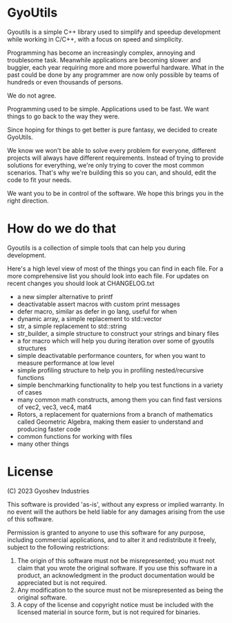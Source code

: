 # GyoUtils

Gyoutils is a simple C++ library used to simplify and speedup development while working in C/C++, with a focus on speed and simplicity.

Programming has become an increasingly complex, annoying and troublesome task. Meanwhile applications are becoming slower and buggier, each year requiring more and more powerful hardware. What in the past could be done by any programmer are now only possible by teams of hundreds or even thousands of persons.

We do not agree.

Programming used to be simple. Applications used to be fast. We want things to go back to the way they were.

Since hoping for things to get better is pure fantasy, we decided to create GyoUtils.

We know we won't be able to solve every problem for everyone, different projects will always have different requirements. Instead of trying to provide solutions for everything, we're only trying to cover the most common scenarios. That's why we're building this so you can, and should, edit the code to fit your needs.

We want you to be in control of the software. We hope this brings you in the right direction.


# How do we do that

Gyoutils is a collection of simple tools that can help you during development.

Here's a high level view of most of the things you can find in each file.
For a more comprehensive list you should look into each file.
For updates on recent changes you should look at CHANGELOG.txt

- a new simpler alternative to printf
- deactivatable assert macros with custom print messages
- defer macro, similar as defer in go lang, useful for when
- dynamic array, a simple replacement to std::vector
- str, a simple replacement to std::string
- str_builder, a simple structure to construct your strings and binary files
- a for macro which will help you during iteration over some of gyoutils structures
- simple deactivatable performance counters, for when you want to measure performance at low level
- simple profiling structure to help you in profiling nested/recursive functions
- simple benchmarking functionality to help you test functions in a variety of cases
- many common math constructs, among them you can find fast versions of vec2, vec3, vec4, mat4
- Rotors, a replacement for quaternions from a branch of mathematics called Geometric Algebra, making them easier to understand and producing faster code
- common functions for working with files
- many other things


# License

(C) 2023 Gyoshev Industries

This software is provided 'as-is', without any express or implied
warranty.  In no event will the authors be held liable for any damages
arising from the use of this software.

Permission is granted to anyone to use this software for any purpose,
including commercial applications, and to alter it and redistribute it
freely, subject to the following restrictions:

1. The origin of this software must not be misrepresented; you must not
   claim that you wrote the original software. If you use this software
   in a product, an acknowledgment in the product documentation would be
   appreciated but is not required.
2. Any modification to the source must not be misrepresented as being 
   the original software.
3. A copy of the license and copyright notice must be included with the
   licensed material in source form, but is not required for binaries.
